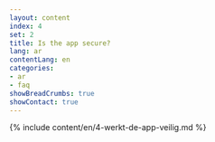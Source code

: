 ```yaml
---
layout: content
index: 4
set: 2
title: Is the app secure?
lang: ar
contentLang: en
categories:
- ar
- faq
showBreadCrumbs: true
showContact: true
---
```

{% include content/en/4-werkt-de-app-veilig.md %}
